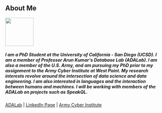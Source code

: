 ## About Me 
<img src="/assets/img/profile.jpg" width="90">

##### I am a PhD Student at the University of California - San Diego (UCSD). I am a member of Professor Arun Kumar's Database Lab (ADALab). I am also a member of the U.S. Army, and am pursuing my PhD prior to my assignment to the Army Cyber Institute at West Point. My research interests revolve around the intersection of data science and data engineering. I am also interested in languages and the interaction between humans and machines. I will be working with members of the ADALab on projects such as SpeakQL.

[ADALab](https://adalabucsd.github.io) |
[LinkedIn Page](https://www.linkedin.com/in/kyle-luoma-9b43911b) |
[Army Cyber Institute](https://cyber.army.mil/)

